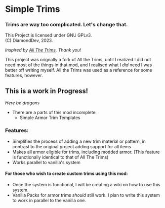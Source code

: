 # Simple Trims
### Trims are way too complicated. Let's change that.

This Project is licensed under GNU GPLv3.\
(C) DiamondDev, 2023.

_Inspired by [All The Trims](https://github.com/benjamin-norton/AllTheTrims). Thank you!_

This project was orignally a fork of All the Trims, until I realized I did not need most of the things in that mod, and I realised
what I _did_ need I was better off writing myself. All the Trims was used as a reference for some features, however.

## **This is a work in Progress!**
_Here be dragons_
- There are a parts of this mod incomplete:
  - Simple Armor Trim Templates

### Features:
- Simplifies the process of adding a new trim material or pattern, in contrast to the original project adding support for all items
- Makes all armor eligible for trims, including modded armor. (This feature is functionally identical to that of All The Trims)
- Works parallel to vanilla's system

#### For those who wish to create custom trims using this mod:
- Once the system is functional, I will be creating a wiki on how to use this system.
- Vanilla Packs for armor trims _should_ still work. I plan to write this system to work in parallel to the vanilla one.
